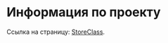 # Информация по проекту

Ссылка на страницу: [StoreClass](https://artyomzolotykh.github.io/store-func/).